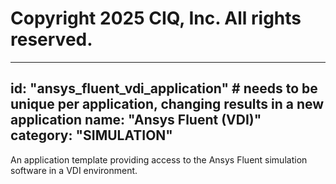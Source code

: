 # Copyright 2025 CIQ, Inc. All rights reserved.
---
id: "ansys_fluent_vdi_application" # needs to be **unique** per application, changing results in a new application
name: "Ansys Fluent (VDI)"
category: "SIMULATION"
---
An application template providing access to the Ansys Fluent simulation software in a VDI environment.

